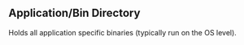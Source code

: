 ## Application/Bin Directory

Holds all application specific binaries (typically run on the OS level).

